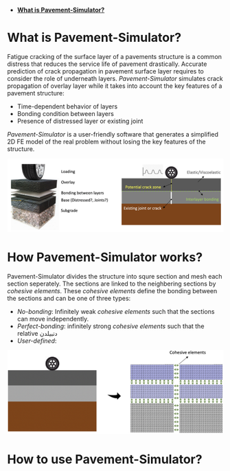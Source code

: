 * [**What is Pavement-Simulator?**](https://github.com/K1-ZR/pavement-simulator/blob/master/README.md#what-is-pavement-simulator)  

# What is Pavement-Simulator?
Fatigue cracking of the surface layer of a pavements structure is a common distress that reduces the service life of pavement drastically. Accurate prediction of crack propagation in pavement surface layer requires to consider the role of underneath layers. *Pavement-Simulator* simulates crack propagation of overlay layer while it takes into account the key features of a pavement structure:  
* Time-dependent behavior of layers  
* Bonding condition between layers  
* Presence of distressed layer or existing joint  

*Pavement-Simulator* is a user-friendly software that generates a simplified 2D FE model of the real problem without losing the key features of the structure.  

<p align="center">
  <img src="https://github.com/K1-ZR/pavement-simulator/blob/master/gallery/pavement-structure.png" width="800" title="all tests">
</p>   

# How Pavement-Simulator works?
Pavement-Simulator divides the structure into squre section and mesh each section seperately.  The sections are linked to the neighbering sections by *cohesive elements*. These *cohesive elements* define the bonding between the sections and can be one of three types:

* *No-bonding*: Infinitely weak *cohesive elements* such that the sections can move independently.   
* *Perfect-bonding*: infinitely strong *cohesive elements* such that the relative دتبیلدن 
* *User-defined*:  

<p align="center">
  <img src="https://github.com/K1-ZR/pavement-simulator/blob/master/gallery/pavement-structure-mesh.png" width="800" title="all tests">
</p> 

# How to use Pavement-Simulator?

